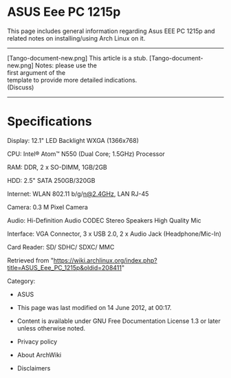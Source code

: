 ASUS Eee PC 1215p
=================

This page includes general information regarding Asus EEE PC 1215p and
related notes on installing/using Arch Linux on it.

  ------------------------ ------------------------ ------------------------
  [Tango-document-new.png] This article is a stub.  [Tango-document-new.png]
                           Notes: please use the    
                           first argument of the    
                           template to provide more 
                           detailed indications.    
                           (Discuss)                
  ------------------------ ------------------------ ------------------------

Specifications
==============

Display: 12.1" LED Backlight WXGA (1366x768)

CPU: Intel® Atom™ N550 (Dual Core; 1.5GHz) Processor

RAM: DDR, 2 x SO-DIMM, 1GB/2GB

HDD: 2.5" SATA 250GB/320GB

Internet: WLAN 802.11 b/g/n@2.4GHz, LAN RJ-45

Camera: 0.3 M Pixel Camera

Audio: Hi-Definition Audio CODEC Stereo Speakers High Quality Mic

Interface: VGA Connector, 3 x USB 2.0, 2 x Audio Jack (Headphone/Mic-In)

Card Reader: SD/ SDHC/ SDXC/ MMC

Retrieved from
"https://wiki.archlinux.org/index.php?title=ASUS_Eee_PC_1215p&oldid=208411"

Category:

-   ASUS

-   This page was last modified on 14 June 2012, at 00:17.
-   Content is available under GNU Free Documentation License 1.3 or
    later unless otherwise noted.
-   Privacy policy
-   About ArchWiki
-   Disclaimers
